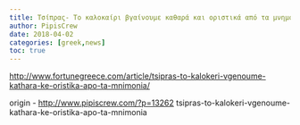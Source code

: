 ```yaml
---
title: Τσίπρας- Το καλοκαίρι βγαίνουμε καθαρά και οριστικά από τα μνημόνια
author: PipisCrew
date: 2018-04-02
categories: [greek,news]
toc: true
---
```


http://www.fortunegreece.com/article/tsipras-to-kalokeri-vgenoume-kathara-ke-oristika-apo-ta-mnimonia/

origin - http://www.pipiscrew.com/?p=13262 tsipras-to-kalokeri-vgenoume-kathara-ke-oristika-apo-ta-mnimonia